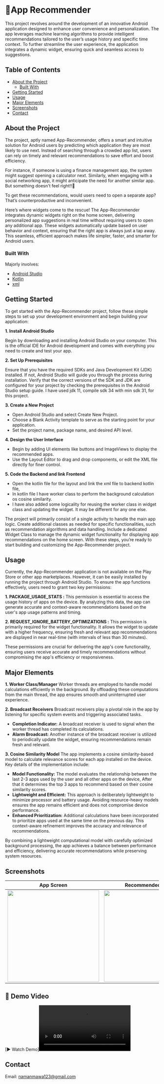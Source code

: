 # 📱App Recommender

This project revolves around the development of an innovative Android application designed to enhance user convenience and personalization. The app leverages machine learning algorithms to provide intelligent recommendations tailored to the user’s usage history and specific time context. To further streamline the user experience, the application integrates a dynamic widget, ensuring quick and seamless access to suggestions.

## Table of Contents

- [About the Project](#about-the-project)
  - [Built With](#built-with)
- [Getting Started](#getting-started)
- [Usage](#usage)
- [Major Elements](#major-elements)
- [Screenshots](#screenshots)
- [Contact](#contact)

## About the Project

The project, aptly named App-Recommender, offers a smart and intuitive solution for Android users by predicting which application they are most likely to use next. Instead of searching through a crowded app list, users can rely on timely and relevant recommendations to save effort and boost efficiency.

For instance, if someone is using a finance management app, the system might suggest opening a calculator next. Similarly, when engaging with a social networking app, it might anticipate the need for another similar app. But something doesn't feel right!!🤔

To get these recommendations, would users need to open a separate app? That’s counterproductive and inconvenient.

Here’s where widgets come to the rescue! The App-Recommender integrates dynamic widgets right on the home screen, delivering personalized app suggestions in real time without requiring users to open any additional app. These widgets automatically update based on user behavior and context, ensuring that the right app is always just a tap away. This seamless, efficient approach makes life simpler, faster, and smarter for Android users.


### Built With
Majorly involves:
- [Android Studio](https://developer.android.com/studio/)
- [Kotlin](https://kotlinlang.org/)
- [xml](https://developer.android.com/guide/topics/resources/layout-resource) 

## Getting Started
To get started with the App-Recommender project, follow these simple steps to set up your development environment and begin building your application:

**1. Install Android Studio**

   Begin by downloading and installing Android Studio on your computer. This is the official IDE for Android development and comes with everything you need to create and     test your app.

**2. Set Up Prerequisites**
   
  Ensure that you have the required SDKs and Java Development Kit (JDK) installed. If not, Android Studio will guide you through the process during installation. Verify that the correct versions of the SDK and JDK are configured for your project by checking the prerequisites in the Android Studio setup guide. I have used jdk 11, compile sdk 34 with min sdk 31, for this project.

**3. Create a New Project**

  - Open Android Studio and select Create New Project.
  - Choose a Blank Activity template to serve as the starting point for your application.
  - Set the project name, package name, and desired API level.

**4. Design the User Interface**
- Begin by adding UI elements like buttons and ImageViews to display the recommended apps.
- Use the Layout Editor to drag and drop components, or edit the XML file directly for finer control.

**5. Code the Backend and link Frontend**
  - Open the kotlin file for the layout and link the xml file to backend kotlin file,
  - In kotlin file I have worker class to perform the background calculation os cosine similarity.
  - I have also added some logicality for reusing the worker class in widget class and updating the widget. It may be different for any one else.

The project will primarily consist of a single activity to handle the main app logic.
Create additional classes as needed for specific functionalities, such as recommendation algorithms and data handling.
Include a dedicated Widget Class to manage the dynamic widget functionality for displaying app recommendations on the home screen.
With these steps, you’re ready to start building and customizing the App-Recommender project.

## Usage

Currently, the App-Recommender application is not available on the Play Store or other app marketplaces. However, it can be easily installed by running the project through Android Studio. To ensure the app functions effectively, users need to grant two key permissions:

**1. PACKAGE_USAGE_STATS :**
This permission is essential to access the usage history of apps on the device. By analyzing this data, the app can generate accurate and context-aware recommendations based on the user's app usage patterns and timing.

**2. REQUEST_IGNORE_BATTERY_OPTIMIZATIONS :**
This permission is primarily required for the widget functionality. It allows the widget to update with a higher frequency, ensuring fresh and relevant app recommendations are displayed in near real-time (with intervals of less than 30 minutes).

These permissions are crucial for delivering the app's core functionality, ensuring users receive accurate and timely recommendations without compromising the app's efficiency or responsiveness.

## Major Elements

**1. Worker Class/Manager**
Worker threads are employed to handle model calculations efficiently in the background. By offloading these computations from the main thread, the app ensures smooth and uninterrupted user experience.

**2. Broadcast Receivers**
Broadcast receivers play a pivotal role in the app by listening for specific system events and triggering associated tasks.

- **Completion Indicator:** A broadcast receiver is used to signal when the worker thread has completed its calculations.
- **Alarm Broadcast:** Another instance of the broadcast receiver is utilized to periodically update the widget, ensuring recommendations remain fresh and relevant.
  
**3. Cosine Similarity Model**
The app implements a cosine similarity-based model to calculate relevance scores for each app installed on the device. Key details of the implementation include:

- **Model Functionality:** The model evaluates the relationship between the last 2-3 apps used by the user and all other apps on the device,  After that it determines the top 3 apps to recommend based on their cosine similarity scores.
- **Lightweight and Efficient:** This approach is deliberately lightweight to minimize processor and battery usage. Avoiding resource-heavy models ensures the app remains efficient and does not compromise device performance.
- **Enhanced Prioritization:** Additional calculations have been incorporated to prioritize apps used at the same time on the previous day. This context-aware refinement improves the accuracy and relevance of recommendations.
  
By combining a lightweight computational model with carefully optimized background processing, the app achieves a balance between performance and efficiency, delivering accurate recommendations while preserving system resources.

## Screenshots
  | **App Screen** | **Recommended Apps** | **Screen with Widget**| 
  | ------------ | ----------------|  ----------------| 
  | <img src="https://github.com/user-attachments/assets/e333b36a-5456-4a09-a6ba-e8340984938a" width="300"> | <img src="https://github.com/user-attachments/assets/c7ac0995-c3d4-4a08-ad8c-22b748ce48f8" width="300"> | <img src="https://github.com/user-attachments/assets/1ebdcdcb-b922-466d-964f-e498501fa0a7" width="300" > |

## 🎥 Demo Video
[▶ Watch Demo]<video src="https://github.com/user-attachments/assets/80fd6ca4-7d35-4fa6-af0a-44b16924feab" wodth="300">

## Contact
  Email: namanmawa123@gmail.com
